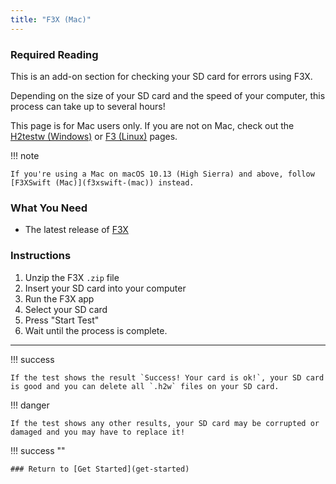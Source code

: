 ```yaml
---
title: "F3X (Mac)"
---
```


### Required Reading

This is an add-on section for checking your SD card for errors using F3X.

Depending on the size of your SD card and the speed of your computer, this process can take up to several hours!

This page is for Mac users only. If you are not on Mac, check out the [H2testw (Windows)](h2testw-(windows)) or [F3 (Linux)](f3-(linux)) pages.

!!! note

    If you're using a Mac on macOS 10.13 (High Sierra) and above, follow [F3XSwift (Mac)](f3xswift-(mac)) instead.

### What You Need

* The latest release of [F3X](https://github.com/insidegui/F3X/releases/latest)

### Instructions

1. Unzip the F3X `.zip` file
1. Insert your SD card into your computer
1. Run the F3X app
1. Select your SD card
1. Press "Start Test"
1. Wait until the process is complete.

___

!!! success

    If the test shows the result `Success! Your card is ok!`, your SD card is good and you can delete all `.h2w` files on your SD card.

!!! danger

    If the test shows any other results, your SD card may be corrupted or damaged and you may have to replace it!

!!! success ""

    ### Return to [Get Started](get-started)
